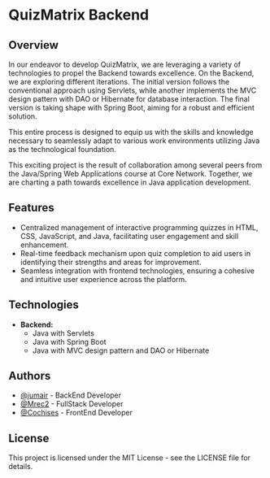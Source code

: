 # QuizMatrix Backend

## Overview
In our endeavor to develop QuizMatrix, we are leveraging a variety of technologies to propel the Backend towards excellence. On the Backend, we are exploring different iterations. The initial version follows the conventional approach using Servlets, while another implements the MVC design pattern with DAO or Hibernate for database interaction. The final version is taking shape with Spring Boot, aiming for a robust and efficient solution.

This entire process is designed to equip us with the skills and knowledge necessary to seamlessly adapt to various work environments utilizing Java as the technological foundation.

This exciting project is the result of collaboration among several peers from the Java/Spring Web Applications course at Core Network. Together, we are charting a path towards excellence in Java application development.

## Features
- Centralized management of interactive programming quizzes in HTML, CSS, JavaScript, and Java, facilitating user engagement and skill enhancement.
- Real-time feedback mechanism upon quiz completion to aid users in identifying their strengths and areas for improvement.
- Seamless integration with frontend technologies, ensuring a cohesive and intuitive user experience across the platform.

## Technologies
- **Backend:** 
  - Java with Servlets
  - Java with Spring Boot
  - Java with MVC design pattern and DAO or Hibernate

## Authors
- [@jumair](link-to-your-GitHub-profile) - BackEnd Developer
- [@Mrec2](link-to-your-GitHub-profile) - FullStack Developer
- [@Cochises](link-to-your-GitHub-profile) - FrontEnd Developer

## License
This project is licensed under the MIT License - see the LICENSE file for details.
